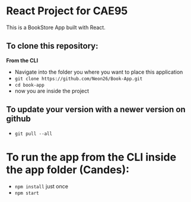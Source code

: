 # React Project for CAE95
This is a BookStore App built with React.


## To clone this repository:
**From the CLI**
* Navigate into the folder you where you want to place this application
* `git clone https://github.com/Neon26/Book-App.git`
* `cd book-app`
* now you are inside the project
  
## To update your version with a newer version on github
* `git pull --all`

# To run the app from the CLI inside the app folder (Candes):
* `npm install` just once
* `npm start`